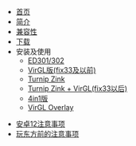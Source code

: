 <!-- docs/_sidebar.md -->

- [首页](/README.md)
- [简介](/overview.md)
- [兼容性](/compatibility.md)
- [下载](/download.md)
- 安装及使用
  - [ED301/302](inst/ed.md)
  - [VirGL版(fix33及以前)](inst/fix33.md)
  - [Turnip Zink](inst/zink.md)
  - [Turnip Zink + VirGL(fix33以后)](inst/after33.md)
  - [4in1版](inst/4in1.md)
  - [VirGL Overlay](inst/overlay.md)

<!-- I won't write this document, because it is too difficult to use. :P
  - [VirGL vtest](inst/vtest.md)
-->

- [安卓12注意事项](android12.md)
- [玩东方前的注意事项](/touhou.md)